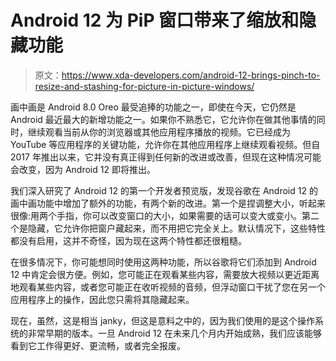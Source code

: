 # Android 12 为 PiP 窗口带来了缩放和隐藏功能

> 原文：<https://www.xda-developers.com/android-12-brings-pinch-to-resize-and-stashing-for-picture-in-picture-windows/>

画中画是 Android 8.0 Oreo 最受追捧的功能之一，即使在今天，它仍然是 Android 最近最大的新增功能之一。如果你不熟悉它，它允许你在做其他事情的同时，继续观看当前从你的浏览器或其他应用程序播放的视频。它已经成为 YouTube 等应用程序的关键功能，允许你在其他应用程序上继续观看视频。但自 2017 年推出以来，它并没有真正得到任何新的改进或改善，但现在这种情况可能会改变，因为 Android 12 即将推出。

我们深入研究了 Android 12 的第一个开发者预览版，发现谷歌在 Android 12 的画中画功能中增加了额外的功能，有两个新的改进。第一个是捏调整大小，听起来很像:用两个手指，你可以改变窗口的大小，如果需要的话可以变大或变小。第二个是隐藏，它允许你把窗户藏起来，而不用把它完全关上。默认情况下，这些特性都没有启用，这并不奇怪，因为现在这两个特性都还很粗糙。

在很多情况下，你可能想同时使用这两种功能，所以谷歌将它们添加到 Android 12 中肯定会很方便。例如，您可能正在观看某些内容，需要放大视频以更近距离地观看某些内容，或者您可能正在收听视频的音频，但浮动窗口干扰了您在另一个应用程序上的操作，因此您只需将其隐藏起来。

现在，虽然，这是相当 janky，但这是意料之中的，因为我们使用的是这个操作系统的非常早期的版本。一旦 Android 12 在未来几个月内开始成熟，我们应该能够看到它工作得更好、更流畅，或者完全报废。